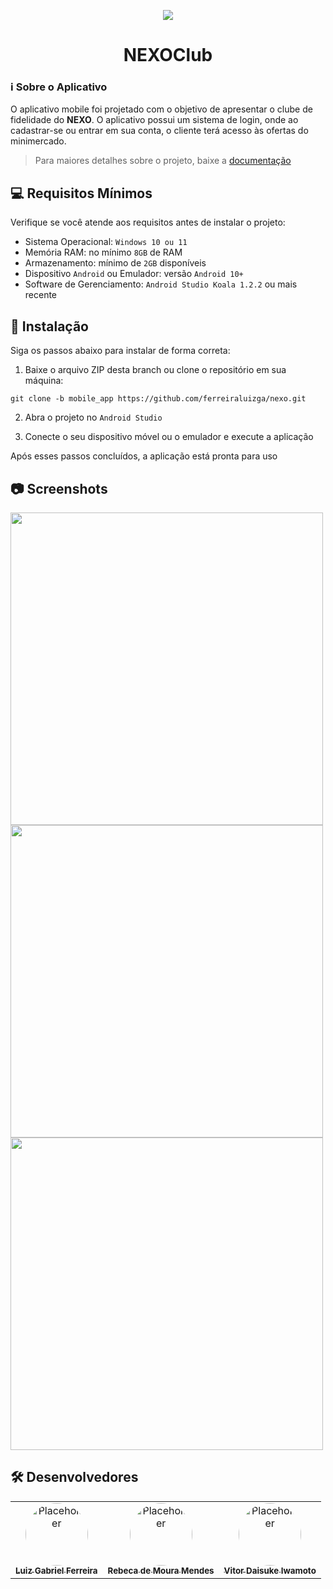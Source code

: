 <p align="center">
    <img src="https://skillicons.dev/icons?i=kotlin,sqlite"/>
</p>

<h1 align="center">NEXOClub</h1>

### ℹ Sobre o Aplicativo
O aplicativo mobile foi projetado com o objetivo de apresentar o clube de fidelidade do **NEXO**. O aplicativo possui um sistema de login, onde ao cadastrar-se ou entrar em sua conta, o cliente terá acesso às ofertas do minimercado.

> Para maiores detalhes sobre o projeto, baixe a [documentação](https://github.com/user-attachments/files/17747624/doc_nexo.pdf)

## 💻 Requisitos Mínimos

Verifique se você atende aos requisitos antes de instalar o projeto:
- Sistema Operacional: `Windows 10 ou 11`
- Memória RAM: no mínimo `8GB` de RAM
- Armazenamento: mínimo de `2GB` disponíveis
- Dispositivo `Android` ou Emulador: versão `Android 10+`
- Software de Gerenciamento: `Android Studio Koala 1.2.2` ou mais recente

## 🚀 Instalação

Siga os passos abaixo para instalar de forma correta:

1. Baixe o arquivo ZIP desta branch ou clone o repositório em sua máquina:
```
git clone -b mobile_app https://github.com/ferreiraluizga/nexo.git
```

2. Abra o projeto no `Android Studio`

3. Conecte o seu dispositivo móvel ou o emulador e execute a aplicação

Após esses passos concluídos, a aplicação está pronta para uso

## 📷 Screenshots

<img src="https://github.com/user-attachments/assets/be08e6bf-606c-4e1f-9a68-a35acf518b80" height="500px">
<img src="https://github.com/user-attachments/assets/474eea91-568e-47fb-aaf5-2a75d90eee5a" height="500px">
<img src="https://github.com/user-attachments/assets/f949a84d-24af-41eb-997b-b67488dd7713" height="500px">

## 🛠️ Desenvolvedores

<table border="0" style="border-collapse: collapse;">
  <tr>
    <td align="center" style="border: none;">
      <a href="#">
        <img src="https://placehold.co/100x100" width="100px" style="border-radius: 50%;" alt="Placeholder"/><br>
        <sub>
          <b>Luiz Gabriel Ferreira</b>
        </sub>
      </a>
    </td>
    <td align="center" style="border: none;">
      <a href="#">
        <img src="https://github.com/user-attachments/assets/38f7f200-6a5a-47e6-b365-9f3c4651db4d" width="100px" style="border-radius: 50%;" alt="Placeholder"/><br>
        <sub>
          <b>Rebeca de Moura Mendes</b>
        </sub>
      </a>
    </td>
    <td align="center" style="border: none;">
      <a href="#">
        <img src="https://placehold.co/100x100" width="100px" style="border-radius: 50%;" alt="Placeholder"/><br>
        <sub>
          <b>Vitor Daisuke Iwamoto</b>
        </sub>
      </a>
    </td>
  </tr>
</table>
